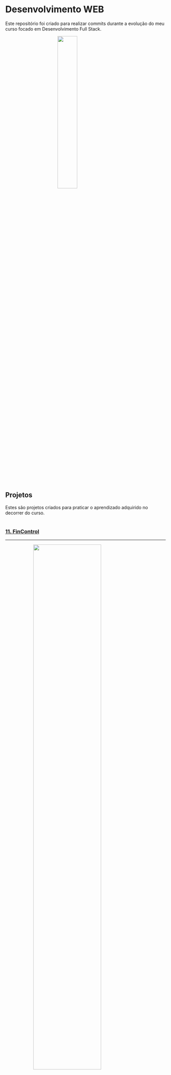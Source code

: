 # Desenvolvimento WEB

Este repositório foi criado para realizar commits durante a evolução do meu curso focado em Desenvolvimento Full Stack.

<img style="display: block; margin-left: auto; margin-right: auto;" src="https://res.cloudinary.com/ddi5agea1/image/upload/v1611672227/Blog%20Assets/web1_cygzgd.gif" alt="" width="35%" height="35%"/><br><br>

## Projetos

Estes são projetos criados para praticar o aprendizado adquirido no decorrer do curso. <br><br>

### [11. FinControl](https://vitteixe.github.io/Dev_WEB/Projetos/INT/)

---

<a href="https://vitteixe.github.io/Dev_WEB/Projetos/projeto-11/" target="_blank">
    <img src="https://user-images.githubusercontent.com/89394210/203413259-3ee88ca0-59cc-48fd-af48-fa2a1260407e.jpg" 
    style="display: block; margin: 0 auto;" width="65%" height="65%">
</a> <br><br>

### [10. Game Mata Mosquito](https://vitteixe.github.io/Dev_WEB/Projetos/projeto-10/)

---

<a href="https://vitteixe.github.io/Dev_WEB/Projetos/projeto-10/" target="_blank">
    <img src="https://user-images.githubusercontent.com/89394210/180821896-72733067-0ad8-41f7-abd2-11bd7b1ec9e3.jpg" 
    style="display: block; margin: 0 auto;" width="65%" height="65%">
</a> <br><br>

### [9. Calculadora](https://vitteixe.github.io/Dev_WEB/Projetos/projeto-9/)

---

<a href="https://vitteixe.github.io/Dev_WEB/Projetos/projeto-9/" target="_blank">
    <img src="https://user-images.githubusercontent.com/89394210/170057364-fe6a65a1-b2b1-4ba2-9c7d-f8e53e78dc13.png" 
    style="display: block; margin: 0 auto;" width="65%" height="65%">
</a> <br><br>

### [8. Spotify](https://vitteixe.github.io/Dev_WEB/Projetos/projeto-8/)

---

<a href="https://vitteixe.github.io/Dev_WEB/Projetos/projeto-8/" target="_blank">
    <img src="https://user-images.githubusercontent.com/89394210/153068084-360d7180-7c8a-4ca4-931a-157a155a468a.png" 
    style="display: block; margin: 0 auto;" width="65%" height="65%">
</a> <br><br>
 
### [7. Finans](https://vitteixe.github.io/Dev_WEB/Projetos/projeto-7/)

---

<a href="https://vitteixe.github.io/Dev_WEB/Projetos/projeto-7/" target="_blank">
    <img src="https://user-images.githubusercontent.com/89394210/153068395-ef6b1e5c-df3f-4ff4-82d3-dfe2446a9be6.png" 
    style="display: block; margin: 0 auto;" width="65%" height="65%">
</a> <br><br>
 
### [6. Museu Nacional](https://vitteixe.github.io/Dev_WEB/Projetos/projeto-6/)

---

<a href="https://vitteixe.github.io/Dev_WEB/Projetos/projeto-6/" target="_blank">
    <img src="https://user-images.githubusercontent.com/89394210/146291094-67e68e4d-d470-4238-bdca-8852079598b0.png" 
    style="display: block; margin: 0 auto;" width="65%" height="65%">
</a> <br><br>
 
### [5. Chalé Hotel](https://vitteixe.github.io/Dev_WEB/Projetos/projeto-5/)

---

<a href="https://vitteixe.github.io/Dev_WEB/Projetos/projeto-5/" target="_blank">
    <img src="https://user-images.githubusercontent.com/89394210/145839219-0abcea29-d0b7-4d7a-b04a-21262d62b3b4.png" 
    style="display: block; margin: 0 auto;" width="65%" height="65%">
</a> <br><br>

### [4. Notícias Cidade](https://vitteixe.github.io/Dev_WEB/Projetos/projeto-4/)

---

<a href="https://vitteixe.github.io/Dev_WEB/Projetos/projeto-4/" target="_blank">
    <img src="https://user-images.githubusercontent.com/89394210/145742108-fa6b2e88-01c9-4b61-9043-19a5a512e806.png" 
    style="display: block; margin: 0 auto;" width="65%" height="65%">
</a> <br><br>

### [3. TecBlog](https://vitteixe.github.io/Dev_WEB/Projetos/projeto-3/)

---

<a href="https://vitteixe.github.io/Dev_WEB/Projetos/projeto-3/" target="_blank">
    <img src="https://user-images.githubusercontent.com/89394210/143886808-fd715e66-fbcf-48e8-9e3d-8bc4df6f46a9.png" 
    style="display: block; margin: 0 auto;" width="65%" height="65%">
</a> <br><br>

### [2. Modelo Anna Bella](https://vitteixe.github.io/Dev_WEB/Projetos/projeto-2/)

---

<a href="https://vitteixe.github.io/Dev_WEB/Projetos/projeto-2/" target="_blank">
    <img src="https://user-images.githubusercontent.com/89394210/143886518-d2e3e370-c391-48e8-a4da-0bf02a6cdf85.png" 
    style="display: block; margin: 0 auto;" width="65%" height="65%">
</a> <br><br>

### [1. Universidade UNES](https://vitteixe.github.io/Dev_WEB/Projetos/Projeto-1/)

---

<a href="https://vitteixe.github.io/Dev_WEB/Projetos/Projeto-1/" target="_blank">
    <img src="https://user-images.githubusercontent.com/89394210/143885994-1a5d7230-7bce-4001-987d-e315b5133b84.png" 
    style="display: block; margin: 0 auto;" width="65%" height="65%">
</a> <br><br>
